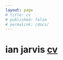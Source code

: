 ```yaml
---
layout: page
# title: cv
# published: false
# permalink: /docs/
---
```


# ian jarvis [cv](../assets/IanJarvis_2024-r.pdf)